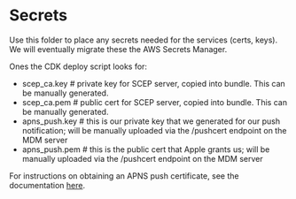 Secrets
========

Use this folder to place any secrets needed for the services (certs, keys). We will eventually migrate these the AWS Secrets Manager.

Ones the CDK deploy script looks for:
- scep_ca.key    # private key for SCEP server, copied into bundle. This can be manually generated.
- scep_ca.pem    # public cert for SCEP server, copied into bundle. This can be manually generated.
- apns_push.key  # this is our private key that we generated for our push notification; will be manually uploaded via the /pushcert endpoint on the MDM server
- apns_push.pem  # this is the public cert that Apple grants us; will be manually uploaded via the /pushcert endpoint on the MDM server

For instructions on obtaining an APNS push certificate, see the documentation [here](https://github.com/micromdm/nanomdm/blob/main/docs/quickstart.md).
